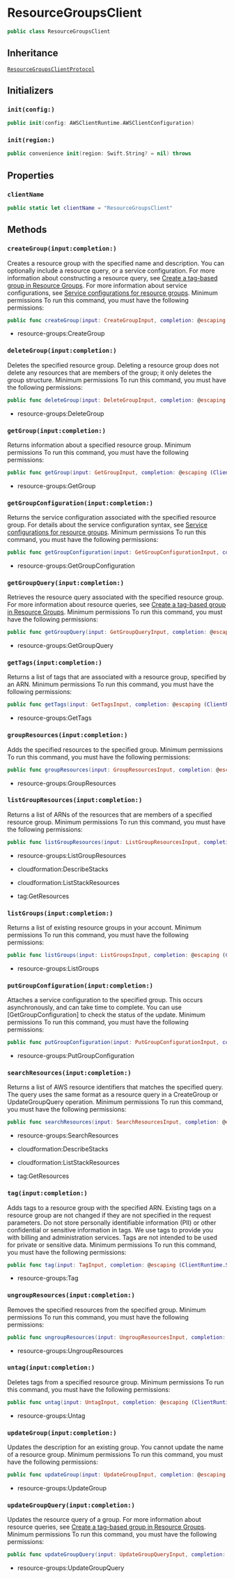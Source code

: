 # ResourceGroupsClient

``` swift
public class ResourceGroupsClient 
```

## Inheritance

[`ResourceGroupsClientProtocol`](/aws-sdk-swift/reference/0.x/AWSResourceGroups/ResourceGroupsClientProtocol)

## Initializers

### `init(config:)`

``` swift
public init(config: AWSClientRuntime.AWSClientConfiguration) 
```

### `init(region:)`

``` swift
public convenience init(region: Swift.String? = nil) throws 
```

## Properties

### `clientName`

``` swift
public static let clientName = "ResourceGroupsClient"
```

## Methods

### `createGroup(input:completion:)`

Creates a resource group with the specified name and description. You can optionally include a resource query, or a service configuration. For more information about constructing a resource query, see [Create a tag-based group in Resource Groups](https://docs.aws.amazon.com/ARG/latest/userguide/gettingstarted-query.html#gettingstarted-query-cli-tag). For more information about service configurations, see [Service configurations for resource groups](https://docs.aws.amazon.com/ARG/latest/APIReference/about-slg.html). Minimum permissions To run this command, you must have the following permissions:

``` swift
public func createGroup(input: CreateGroupInput, completion: @escaping (ClientRuntime.SdkResult<CreateGroupOutputResponse, CreateGroupOutputError>) -> Void)
```

  - resource-groups:CreateGroup

### `deleteGroup(input:completion:)`

Deletes the specified resource group. Deleting a resource group does not delete any resources that are members of the group; it only deletes the group structure. Minimum permissions To run this command, you must have the following permissions:

``` swift
public func deleteGroup(input: DeleteGroupInput, completion: @escaping (ClientRuntime.SdkResult<DeleteGroupOutputResponse, DeleteGroupOutputError>) -> Void)
```

  - resource-groups:DeleteGroup

### `getGroup(input:completion:)`

Returns information about a specified resource group. Minimum permissions To run this command, you must have the following permissions:

``` swift
public func getGroup(input: GetGroupInput, completion: @escaping (ClientRuntime.SdkResult<GetGroupOutputResponse, GetGroupOutputError>) -> Void)
```

  - resource-groups:GetGroup

### `getGroupConfiguration(input:completion:)`

Returns the service configuration associated with the specified resource group. For details about the service configuration syntax, see [Service configurations for resource groups](https://docs.aws.amazon.com/ARG/latest/APIReference/about-slg.html). Minimum permissions To run this command, you must have the following permissions:

``` swift
public func getGroupConfiguration(input: GetGroupConfigurationInput, completion: @escaping (ClientRuntime.SdkResult<GetGroupConfigurationOutputResponse, GetGroupConfigurationOutputError>) -> Void)
```

  - resource-groups:GetGroupConfiguration

### `getGroupQuery(input:completion:)`

Retrieves the resource query associated with the specified resource group. For more information about resource queries, see [Create a tag-based group in Resource Groups](https://docs.aws.amazon.com/ARG/latest/userguide/gettingstarted-query.html#gettingstarted-query-cli-tag). Minimum permissions To run this command, you must have the following permissions:

``` swift
public func getGroupQuery(input: GetGroupQueryInput, completion: @escaping (ClientRuntime.SdkResult<GetGroupQueryOutputResponse, GetGroupQueryOutputError>) -> Void)
```

  - resource-groups:GetGroupQuery

### `getTags(input:completion:)`

Returns a list of tags that are associated with a resource group, specified by an ARN. Minimum permissions To run this command, you must have the following permissions:

``` swift
public func getTags(input: GetTagsInput, completion: @escaping (ClientRuntime.SdkResult<GetTagsOutputResponse, GetTagsOutputError>) -> Void)
```

  - resource-groups:GetTags

### `groupResources(input:completion:)`

Adds the specified resources to the specified group. Minimum permissions To run this command, you must have the following permissions:

``` swift
public func groupResources(input: GroupResourcesInput, completion: @escaping (ClientRuntime.SdkResult<GroupResourcesOutputResponse, GroupResourcesOutputError>) -> Void)
```

  - resource-groups:GroupResources

### `listGroupResources(input:completion:)`

Returns a list of ARNs of the resources that are members of a specified resource group. Minimum permissions To run this command, you must have the following permissions:

``` swift
public func listGroupResources(input: ListGroupResourcesInput, completion: @escaping (ClientRuntime.SdkResult<ListGroupResourcesOutputResponse, ListGroupResourcesOutputError>) -> Void)
```

  - resource-groups:ListGroupResources

  - cloudformation:DescribeStacks

  - cloudformation:ListStackResources

  - tag:GetResources

### `listGroups(input:completion:)`

Returns a list of existing resource groups in your account. Minimum permissions To run this command, you must have the following permissions:

``` swift
public func listGroups(input: ListGroupsInput, completion: @escaping (ClientRuntime.SdkResult<ListGroupsOutputResponse, ListGroupsOutputError>) -> Void)
```

  - resource-groups:ListGroups

### `putGroupConfiguration(input:completion:)`

Attaches a service configuration to the specified group. This occurs asynchronously, and can take time to complete. You can use \[GetGroupConfiguration\] to check the status of the update. Minimum permissions To run this command, you must have the following permissions:

``` swift
public func putGroupConfiguration(input: PutGroupConfigurationInput, completion: @escaping (ClientRuntime.SdkResult<PutGroupConfigurationOutputResponse, PutGroupConfigurationOutputError>) -> Void)
```

  - resource-groups:PutGroupConfiguration

### `searchResources(input:completion:)`

Returns a list of AWS resource identifiers that matches the specified query. The query uses the same format as a resource query in a CreateGroup or UpdateGroupQuery operation. Minimum permissions To run this command, you must have the following permissions:

``` swift
public func searchResources(input: SearchResourcesInput, completion: @escaping (ClientRuntime.SdkResult<SearchResourcesOutputResponse, SearchResourcesOutputError>) -> Void)
```

  - resource-groups:SearchResources

  - cloudformation:DescribeStacks

  - cloudformation:ListStackResources

  - tag:GetResources

### `tag(input:completion:)`

Adds tags to a resource group with the specified ARN. Existing tags on a resource group are not changed if they are not specified in the request parameters. Do not store personally identifiable information (PII) or other confidential or sensitive information in tags. We use tags to provide you with billing and administration services. Tags are not intended to be used for private or sensitive data. Minimum permissions To run this command, you must have the following permissions:

``` swift
public func tag(input: TagInput, completion: @escaping (ClientRuntime.SdkResult<TagOutputResponse, TagOutputError>) -> Void)
```

  - resource-groups:Tag

### `ungroupResources(input:completion:)`

Removes the specified resources from the specified group. Minimum permissions To run this command, you must have the following permissions:

``` swift
public func ungroupResources(input: UngroupResourcesInput, completion: @escaping (ClientRuntime.SdkResult<UngroupResourcesOutputResponse, UngroupResourcesOutputError>) -> Void)
```

  - resource-groups:UngroupResources

### `untag(input:completion:)`

Deletes tags from a specified resource group. Minimum permissions To run this command, you must have the following permissions:

``` swift
public func untag(input: UntagInput, completion: @escaping (ClientRuntime.SdkResult<UntagOutputResponse, UntagOutputError>) -> Void)
```

  - resource-groups:Untag

### `updateGroup(input:completion:)`

Updates the description for an existing group. You cannot update the name of a resource group. Minimum permissions To run this command, you must have the following permissions:

``` swift
public func updateGroup(input: UpdateGroupInput, completion: @escaping (ClientRuntime.SdkResult<UpdateGroupOutputResponse, UpdateGroupOutputError>) -> Void)
```

  - resource-groups:UpdateGroup

### `updateGroupQuery(input:completion:)`

Updates the resource query of a group. For more information about resource queries, see [Create a tag-based group in Resource Groups](https://docs.aws.amazon.com/ARG/latest/userguide/gettingstarted-query.html#gettingstarted-query-cli-tag). Minimum permissions To run this command, you must have the following permissions:

``` swift
public func updateGroupQuery(input: UpdateGroupQueryInput, completion: @escaping (ClientRuntime.SdkResult<UpdateGroupQueryOutputResponse, UpdateGroupQueryOutputError>) -> Void)
```

  - resource-groups:UpdateGroupQuery
